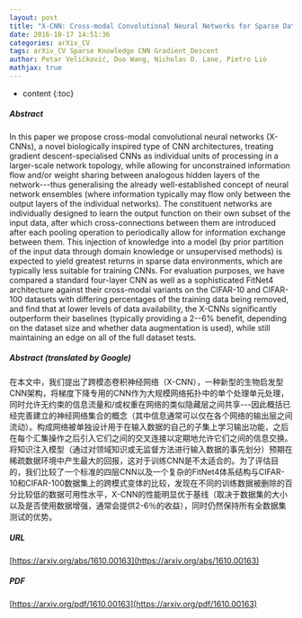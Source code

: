 ```yaml
---
layout: post
title: "X-CNN: Cross-modal Convolutional Neural Networks for Sparse Datasets"
date: 2016-10-17 14:51:36
categories: arXiv_CV
tags: arXiv_CV Sparse Knowledge CNN Gradient_Descent
author: Petar Veličković, Duo Wang, Nicholas D. Lane, Pietro Liò
mathjax: true
---
```


* content
{:toc}

##### Abstract
In this paper we propose cross-modal convolutional neural networks (X-CNNs), a novel biologically inspired type of CNN architectures, treating gradient descent-specialised CNNs as individual units of processing in a larger-scale network topology, while allowing for unconstrained information flow and/or weight sharing between analogous hidden layers of the network---thus generalising the already well-established concept of neural network ensembles (where information typically may flow only between the output layers of the individual networks). The constituent networks are individually designed to learn the output function on their own subset of the input data, after which cross-connections between them are introduced after each pooling operation to periodically allow for information exchange between them. This injection of knowledge into a model (by prior partition of the input data through domain knowledge or unsupervised methods) is expected to yield greatest returns in sparse data environments, which are typically less suitable for training CNNs. For evaluation purposes, we have compared a standard four-layer CNN as well as a sophisticated FitNet4 architecture against their cross-modal variants on the CIFAR-10 and CIFAR-100 datasets with differing percentages of the training data being removed, and find that at lower levels of data availability, the X-CNNs significantly outperform their baselines (typically providing a 2--6% benefit, depending on the dataset size and whether data augmentation is used), while still maintaining an edge on all of the full dataset tests.

##### Abstract (translated by Google)
在本文中，我们提出了跨模态卷积神经网络（X-CNN），一种新型的生物启发型CNN架构，将梯度下降专用的CNN作为大规模网络拓扑中的单个处理单元处理，同时允许无约束的信息流量和/或权重在网络的类似隐藏层之间共享---因此概括已经完善建立的神经网络集合的概念（其中信息通常可以仅在各个网络的输出层之间流动）。构成网络被单独设计用于在输入数据的自己的子集上学习输出功能，之后在每个汇集操作之后引入它们之间的交叉连接以定期地允许它们之间的信息交换。将知识注入模型（通过对领域知识或无监督方法进行输入数据的事先划分）预期在稀疏数据环境中产生最大的回报，这对于训练CNN是不太适合的。为了评估目的，我们比较了一个标准的四层CNN以及一个复杂的FitNet4体系结构与CIFAR-10和CIFAR-100数据集上的跨模式变体的比较，发现在不同的训练数据被删除的百分比较低的数据可用性水平，X-CNN的性能明显优于基线（取决于数据集的大小以及是否使用数据增强，通常会提供2-6％的收益），同时仍然保持所有全数据集测试的优势。

##### URL
[https://arxiv.org/abs/1610.00163](https://arxiv.org/abs/1610.00163)

##### PDF
[https://arxiv.org/pdf/1610.00163](https://arxiv.org/pdf/1610.00163)


